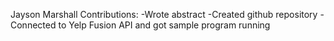 Jayson Marshall
Contributions:
-Wrote abstract
-Created github repository
-Connected to Yelp Fusion API and got sample program running

